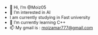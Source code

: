 - 👋 Hi, I’m @Moiz05
- 👀 I’m interested in AI
- I am currently studying in Fast university
- 🌱 I’m currently learning C++
- 📫 My gmail is : moizamar777@gmail.com

<!---
Note05/Note05 is a ✨ special ✨ repository because its `README.md` (this file) appears on your GitHub profile.
You can click the Preview link to take a look at your changes.
--->
